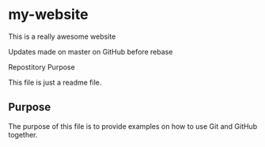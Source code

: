# my-website

This is a really awesome website

Updates made on master on GitHub before rebase

 Repostitory Purpose

This file is just a readme file.

## Purpose

The purpose of this file is to provide examples 
on how to use Git and GitHub together.

